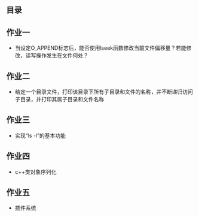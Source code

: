 ## 目录

## 作业一
* 当设定O_APPEND标志后，能否使用lseek函数修改当前文件偏移量？若能修改，读写操作发生在文件何处？

## 作业二
* 给定一个目录文件，打印该目录下所有子目录和文件的名称，并不断递归访问子目录，并打印其属子目录和文件名称

## 作业三
* 实现“ls -l”的基本功能

## 作业四
* c++类对象序列化

## 作业五
* 插件系统